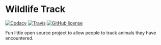 # Wildlife Track
[![Codacy](https://img.shields.io/codacy/d15e8e2c0c37458ba99a18ea95985ba5.svg?style=flat-square)]()
[![Travis](https://img.shields.io/travis/joyent/node.svg?style=flat-square)](https://travis-ci.org/code-dad/wildlife-track.svg?branch=master)
[![GitHub license](https://img.shields.io/github/license/mashape/apistatus.svg?style=flat-square)](http://opensource.org/licenses/MIT)

Fun little open source project to allow people to track animals they have encountered.
